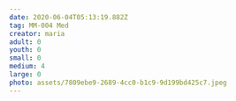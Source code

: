 ```yaml
---
date: 2020-06-04T05:13:19.882Z
tag: MM-004 Med
creator: maria
adult: 0
youth: 0
small: 0
medium: 4
large: 0
photo: assets/7809ebe9-2689-4cc0-b1c9-9d199bd425c7.jpeg
---
```


